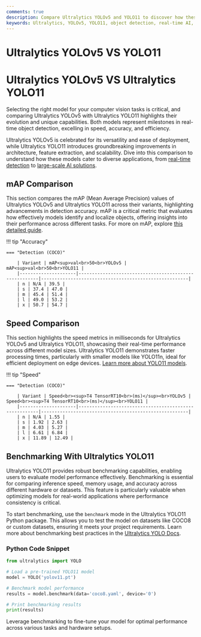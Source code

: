 ```yaml
---
comments: true
description: Compare Ultralytics YOLOv5 and YOLO11 to discover how these cutting-edge models excel in object detection, real-time AI, and computer vision. Explore advancements in accuracy, speed, and edge AI deployment for modern applications.
keywords: Ultralytics, YOLOv5, YOLO11, object detection, real-time AI, edge AI, computer vision, AI models comparison, YOLO series, Ultralytics models
---
```


# Ultralytics YOLOv5 VS YOLO11

# Ultralytics YOLOv5 VS Ultralytics YOLO11

Selecting the right model for your computer vision tasks is critical, and comparing Ultralytics YOLOv5 with Ultralytics YOLO11 highlights their evolution and unique capabilities. Both models represent milestones in real-time object detection, excelling in speed, accuracy, and efficiency.

Ultralytics YOLOv5 is celebrated for its versatility and ease of deployment, while Ultralytics YOLO11 introduces groundbreaking improvements in architecture, feature extraction, and scalability. Dive into this comparison to understand how these models cater to diverse applications, from [real-time detection](https://docs.ultralytics.com/guides/model-deployment-options/) to [large-scale AI solutions](https://www.ultralytics.com/blog/measuring-ai-performance-to-weigh-the-impact-of-your-innovations).

## mAP Comparison

This section compares the mAP (Mean Average Precision) values of Ultralytics YOLOv5 and Ultralytics YOLO11 across their variants, highlighting advancements in detection accuracy. mAP is a critical metric that evaluates how effectively models identify and localize objects, offering insights into their performance across different tasks. For more on mAP, explore [this detailed guide](https://www.ultralytics.com/glossary/mean-average-precision-map).

!!! tip "Accuracy"

    === "Detection (COCO)"

    	| Variant | mAP<sup>val<br>50<br>YOLOv5 | mAP<sup>val<br>50<br>YOLO11 |
    	|---------------------|-------------------------------------------------------|-------------------------------------------------------|
    	| n | N/A | 39.5 |
    	| s | 37.4 | 47.0 |
    	| m | 45.4 | 51.4 |
    	| l | 49.0 | 53.2 |
    	| x | 50.7 | 54.7 |


## Speed Comparison

This section highlights the speed metrics in milliseconds for Ultralytics YOLOv5 and Ultralytics YOLO11, showcasing their real-time performance across different model sizes. Ultralytics YOLO11 demonstrates faster processing times, particularly with smaller models like YOLO11n, ideal for efficient deployment on edge devices. [Learn more about YOLO11 models](https://docs.ultralytics.com/models/yolo11/).

!!! tip "Speed"

    === "Detection (COCO)"

    	| Variant | Speed<br><sup>T4 TensorRT10<br>(ms)</sup><br>YOLOv5 | Speed<br><sup>T4 TensorRT10<br>(ms)</sup><br>YOLO11 |
    	|---------------------|-------------------------------------------------------|-------------------------------------------------------|
    	| n | N/A | 1.55 |
    	| s | 1.92 | 2.63 |
    	| m | 4.03 | 5.27 |
    	| l | 6.61 | 6.84 |
    	| x | 11.89 | 12.49 |

## Benchmarking With Ultralytics YOLO11

Ultralytics YOLO11 provides robust benchmarking capabilities, enabling users to evaluate model performance effectively. Benchmarking is essential for comparing inference speed, memory usage, and accuracy across different hardware or datasets. This feature is particularly valuable when optimizing models for real-world applications where performance consistency is critical.

To start benchmarking, use the `benchmark` mode in the Ultralytics YOLO11 Python package. This allows you to test the model on datasets like COCO8 or custom datasets, ensuring it meets your project requirements. Learn more about benchmarking best practices in the [Ultralytics YOLO Docs](https://docs.ultralytics.com/guides/).

### Python Code Snippet

```python
from ultralytics import YOLO

# Load a pre-trained YOLO11 model
model = YOLO('yolov11.pt')

# Benchmark model performance
results = model.benchmark(data='coco8.yaml', device='0')

# Print benchmarking results
print(results)
```

Leverage benchmarking to fine-tune your model for optimal performance across various tasks and hardware setups.
